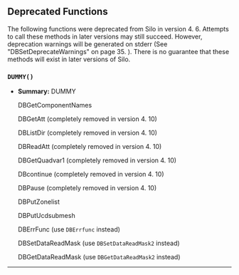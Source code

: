 ## Deprecated Functions



The following functions were deprecated from Silo in version 4.
6.
Attempts to call these methods in later versions may still succeed.
However, deprecation warnings will be generated on stderr (See "DBSetDeprecateWarnings" on page 35.
). There is no guarantee that these methods will exist in later versions of Silo.

### `DUMMY()`

* **Summary:** DUMMY

  DBGetComponentNames

  DBGetAtt (completely removed in version 4.
  10)

  DBListDir  (completely removed in version 4.
  10)

  DBReadAtt  (completely removed in version 4.
  10)

  DBGetQuadvar1  (completely removed in version 4.
  10)

  DBcontinue  (completely removed in version 4.
  10)

  DBPause  (completely removed in version 4.
  10)

  DBPutZonelist

  DBPutUcdsubmesh

  DBErrFunc  (use `DBErrfunc` instead)

  DBSetDataReadMask (use `DBSetDataReadMask2` instead)

  DBGetDataReadMask (use `DBGetDataReadMask2` instead)

---
<br><br><br><br><br><br><br><br><br><br><br><br><br><br><br><br><br><br><br><br><br><br><br><br><br><br><br><br><br><br><br><br><br><br><br><br><br><br><br><br>
